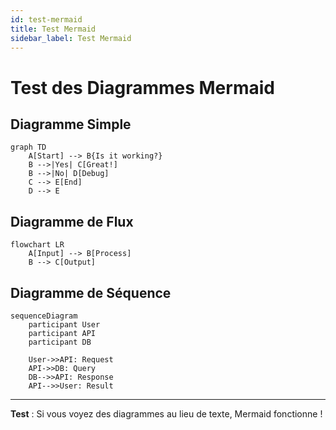 ```yaml
---
id: test-mermaid
title: Test Mermaid
sidebar_label: Test Mermaid
---
```


# Test des Diagrammes Mermaid

## Diagramme Simple

```mermaid
graph TD
    A[Start] --> B{Is it working?}
    B -->|Yes| C[Great!]
    B -->|No| D[Debug]
    C --> E[End]
    D --> E
```

## Diagramme de Flux

```mermaid
flowchart LR
    A[Input] --> B[Process]
    B --> C[Output]
```

## Diagramme de Séquence

```mermaid
sequenceDiagram
    participant User
    participant API
    participant DB
    
    User->>API: Request
    API->>DB: Query
    DB-->>API: Response
    API-->>User: Result
```

---

**Test** : Si vous voyez des diagrammes au lieu de texte, Mermaid fonctionne ! 